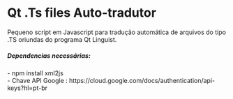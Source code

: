 <h1> Qt .Ts files Auto-tradutor</h1>

Pequeno script em Javascript para tradução automática de arquivos do tipo .TS oriundas do programa Qt Linguist.

<h5>Dependencias necessárias:</h5>
- npm install xml2js <br>
- Chave API Google : https://cloud.google.com/docs/authentication/api-keys?hl=pt-br
